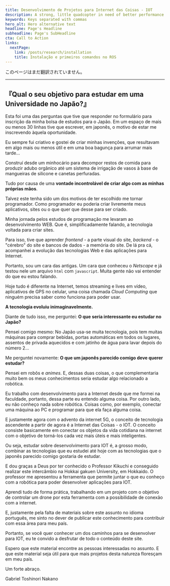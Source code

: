 ```yaml
---
title: Desenvolvimento de Projetos para Internet das Coisas - IOT
description: A strong, little quadcopter in need of better performance
keywords: Keys separated with commas
hero_alt: Hero alternative text
headline: Page's Headline
subheadline: Page's SubHeadline
cta: Call to Action
links:
  nextPage: 
    link: /posts/research/installation
    title: Instalação e primeiros comandos no ROS
---
```


このページはまだ翻訳されていません。

---
## 『Qual o seu objetivo para estudar em uma Universidade no Japão?』

Esta foi uma das perguntas que tive que responder no formulário para inscrição da minha bolsa de estudos para o Japão. Em um espaço de mais ou menos 30 linhas tive que escrever, em japonês, o motivo de estar me inscrevendo àquela oportunidade.

Eu sempre fui criativo e gostei de criar minhas invenções, que resultavam em algo mais ou menos útil e em uma boa bagunça para arrumar mais tarde... 

Construí desde um minhocário para decompor restos de comida para produzir adubo orgânico até um sistema de irrigação de vasos à base de mangueiras de silicone e canetas perfuradas. 

Tudo por causa de uma **vontade incontrolável de criar algo com as minhas próprias mãos**. 

Talvez este tenha sido um dos motivos de ter escolhido me tornar programador. Como programador eu poderia criar livremente meus aplicativos, sites ou o que quer que desse para ser criado.

Minha jornada pelos estudos de programação me levaram ao desenvolvimento WEB. Que é, simplificadamente falando, a tecnologia voltada para criar sites. 

Para isso, tive que aprender *frontend* - a parte visual do site, *backend* - o "cérebro" do site e bancos de dados - a memória do site. De lá pra cá, acompanhei a evolução das tecnologias Web e das aplicações para Internet.

Portanto, sou um cara das antigas. Um cara que conheceu o *Netscape* e já testou nele um arquivo ```html``` com ```javascript```. Muita gente não vai entender do que eu estou falando.

Hoje tudo é diferente na Internet, temos streaming e lives em vídeo, aplicativos de GPS no celular, uma coisa chamada *Cloud Computing* que ninguém precisa saber como funciona para poder usar.

**A tecnologia evoluiu inimaginavelmente.**

Diante de tudo isso, me perguntei: **O que seria interessante eu estudar no Japão?**

Pensei comigo mesmo: No Japão usa-se muita tecnologia, pois tem muitas máquinas para comprar bebidas, portas automáticas em todos os lugares, assentos de privada aquecidos e com jatinho de água para lavar depois do número 2...

Me perguntei novamente: **O que um japonês parecido comigo deve querer estudar?** 

Pensei em robôs e *animes*. E, dessas duas coisas, o que complementaria muito bem os meus conhecimentos seria estudar algo relacionado a robótica.

Eu trabalho com desenvolvimento para a Internet desde que me formei na faculdade, portanto, dessa parte eu entendo alguma coisa. Por outro lado, eu não conheço nada sobre robótica. Coisas como, por exemplo, conectar uma máquina ao PC e programar para que ela faça alguma coisa.

E justamente agora com o advento da internet 5G, o conceito de tecnologia ascendente a partir de agora é a Internet das Coisas - o IOT. O conceito consiste basicamente em conectar os objetos da vida cotidiana na internet com o objetivo de torná-los cada vez mais úteis e mais inteligentes.

Ou seja, estudar sobre desenvolvimento para IOT é, a grosso modo, combinar as tecnologias que eu estudei até hoje com as tecnologias que o japonês parecido comigo gostaria de estudar.

E dou graças a Deus por ter conhecido o Professor Kikuchi e conseguido realizar este intercâmbio na Hokkai gakuen University, em Hokkaido. O professor me apresentou a ferramenta que permite juntar o que eu conheço com a robótica para poder desenvolver aplicações para IOT.

Aprendi tudo de forma prática, trabalhando em um projeto com o objetivo de controlar um drone por esta ferramenta com a possibilidade de conexão com a internet.

E, justamente pela falta de materiais sobre este assunto no idioma português, me sinto no dever de publicar este conhecimento para contribuir com essa área para meu país.

Portanto, se você quer conhecer um dos caminhos para se desenvolver para IOT, eu te convido a desfrutar de todo o conteúdo deste site.

Espero que este material encontre as pessoas interessadas no assunto. E que este material seja útil para que mais projetos desta natureza floresçam em meu país.

Um forte abraço.

Gabriel Toshinori Nakano
